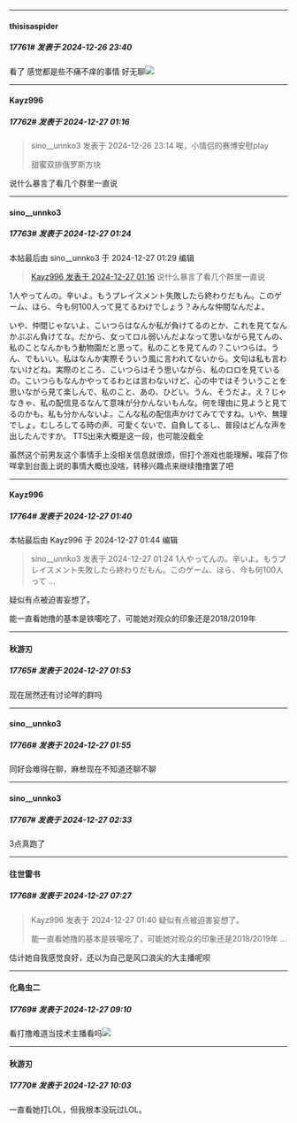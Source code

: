 ﻿
*****

####  thisisaspider  
##### 17761#       发表于 2024-12-26 23:40

看了 感觉都是些不痛不痒的事情 好无聊<img src="https://static.saraba1st.com/image/smiley/face2017/009.gif" referrerpolicy="no-referrer">


*****

####  Kayz996  
##### 17762#       发表于 2024-12-27 01:16

<blockquote>sino__unnko3 发表于 2024-12-26 23:14
唉，小情侣的赛博安慰play

甜蜜双排俄罗斯方块</blockquote>
说什么暴言了看几个群里一直说


*****

####  sino__unnko3  
##### 17763#       发表于 2024-12-27 01:24

 本帖最后由 sino__unnko3 于 2024-12-27 01:29 编辑 
<blockquote><a href="httphttps://bbs.saraba1st.com/2b/forum.php?mod=redirect&amp;goto=findpost&amp;pid=67027707&amp;ptid=2018830" target="_blank">Kayz996 发表于 2024-12-27 01:16</a>
说什么暴言了看几个群里一直说</blockquote>
1人やってんの。辛いよ。もうプレイスメント失敗したら終わりだもん。このゲーム、ほら、今も何100人って見てるわけでしょう？みんな仲間なんだよ。

いや、仲間じゃないよ、こいつらはなんか私が負けてるのとか、これを見てなんかぷぷん負けてな。だから、女ってロル弱いんだよなって思いながら見てんの、私のことなんかもう動物園だと思って。私のことを見てんの？こいつらは。うん、でもいい。私はなんか実際そういう風に言われてないから。文句は私も言わないけどね。実際のところ、こいつらはそう思いながら、私のロロを見ているの。こいつらもなんかやってるわとは言わないけど、心の中ではそういうことを思いながら見て楽しんで、私のこと、あの、ひどい。うん、そうだよ。え？じゃなきゃ、私の配信見るなんて意味が分かんないもんな。何を理由に見ようと見てるのかも。私も分かんないよ。こんな私の配信声かけてみてですね。いや、無理でしょ。むしろしてる時の声、可愛くないで、自負してるし、普段はどんな声を出したんですか。
TTS出来大概是这一段，也可能没截全

虽然这个前男友这个事情手上没相关信息就很烦，但打个游戏也能理解，唉蒜了你咩拿到台面上说的事情大概也没啥，转移兴趣点来继续撸撸罢了吧


*****

####  Kayz996  
##### 17764#       发表于 2024-12-27 01:40

 本帖最后由 Kayz996 于 2024-12-27 01:44 编辑 
<blockquote>sino__unnko3 发表于 2024-12-27 01:24
1人やってんの。辛いよ。もうプレイスメント失敗したら終わりだもん。このゲーム、ほら、今も何100人って ...</blockquote>

疑似有点被迫害妄想了。

能一直看她撸的基本是铁噶吃了，可能她对观众的印象还是2018/2019年


*****

####  秋游刃  
##### 17765#       发表于 2024-12-27 01:53

现在居然还有讨论咩的群吗

*****

####  sino__unnko3  
##### 17766#       发表于 2024-12-27 01:55

同好会难得在聊，麻叁现在不知道还聊不聊


*****

####  sino__unnko3  
##### 17767#       发表于 2024-12-27 02:33

3点真跑了


*****

####  往世雷书  
##### 17768#       发表于 2024-12-27 07:27

<blockquote>Kayz996 发表于 2024-12-27 01:40
疑似有点被迫害妄想了。

能一直看她撸的基本是铁噶吃了，可能她对观众的印象还是2018/2019年 ...</blockquote>

估计她自我感觉良好，还以为自己是风口浪尖的大主播呢呗


*****

####  化鳥虫二  
##### 17769#       发表于 2024-12-27 09:10

看打撸难道当技术主播看吗<img src="https://static.saraba1st.com/image/smiley/face2017/067.png" referrerpolicy="no-referrer">


*****

####  秋游刃  
##### 17770#       发表于 2024-12-27 10:03

一直看她打LOL，但我根本没玩过LOL。

